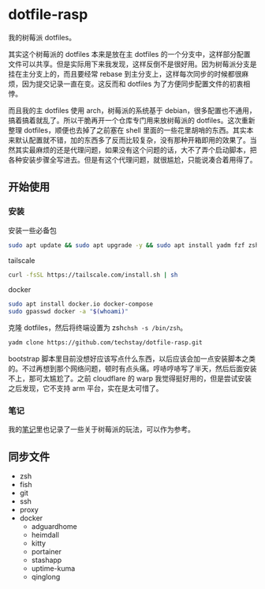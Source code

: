 # dotfile-rasp

我的树莓派 dotfiles。

其实这个树莓派的 dotfiles 本来是放在主 dotfiles 的一个分支中，这样部分配置文件可以共享。但是实际用下来我发现，这样反倒不是很好用。因为树莓派分支是挂在主分支上的，而且要经常 rebase 到主分支上，这样每次同步的时候都很麻烦，因为提交记录一直在变。这反而和 dotfiles 为了方便同步配置文件的初衷相悖。

而且我的主 dotfiles 使用 arch，树莓派的系统基于 debian，很多配置也不通用，搞着搞着就乱了。所以干脆再开一个仓库专门用来放树莓派的 dotfiles。这次重新整理 dotfiles，顺便也去掉了之前塞在 shell 里面的一些花里胡哨的东西。其实本来默认配置就不错，加的东西多了反而比较复杂，没有那种开箱即用的效果了。当然其实最麻烦的还是代理问题，如果没有这个问题的话，大不了弄个启动脚本，把各种安装步骤全写进去。但是有这个代理问题，就很尴尬，只能说凑合着用得了。

## 开始使用

### 安装

安装一些必备包

```sh
sudo apt update && sudo apt upgrade -y && sudo apt install yadm fzf zsh git lua5.4 exa
```

tailscale

```sh
curl -fsSL https://tailscale.com/install.sh | sh
```

docker

```sh
sudo apt install docker.io docker-compose
sudo gpasswd docker -a "$(whoami)"
```

克隆 dotfiles，然后将终端设置为 zsh`chsh -s /bin/zsh`。

```sh
yadm clone https://github.com/techstay/dotfile-rasp.git
```

bootstrap 脚本里目前没想好应该写点什么东西，以后应该会加一点安装脚本之类的。不过再想到那个网络问题，顿时有点头痛。哼哧哼哧写了半天，然后后面安装不上，那可太尴尬了。之前 cloudflare 的 warp 我觉得挺好用的，但是尝试安装之后发现，它不支持 arm 平台，实在是太可惜了。


### 笔记

我的[笔记](https://studynotes.techstay.tech/notes/linux/raspberry.html)里也记录了一些关于树莓派的玩法，可以作为参考。

## 同步文件

- zsh
- fish
- git
- ssh
- proxy
- docker
  - adguardhome
  - heimdall
  - kitty
  - portainer
  - stashapp
  - uptime-kuma
  - qinglong
